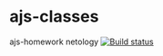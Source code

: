 # ajs-classes
ajs-homework netology
[![Build status](https://ci.appveyor.com/api/projects/status/mhmess27jsye01sf?svg=true)](https://ci.appveyor.com/project/Irina-Paukova/ajs-classes)
